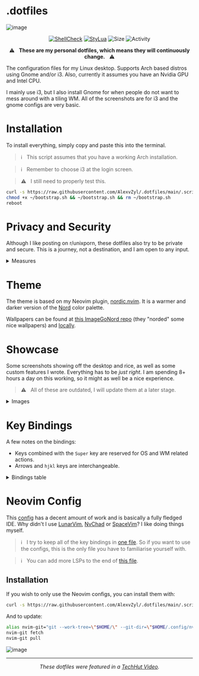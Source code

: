 # .dotfiles

![image](https://user-images.githubusercontent.com/81622310/233985068-9a630612-5d32-4cc0-a2e1-978d5a94856a.png)

<div align="center">

[![ShellCheck](https://github.com/AlexvZyl/.dotfiles/workflows/ShellCheck/badge.svg)](https://github.com/AlexvZyl/.dotfiles/actions?workflow=ShellCheck) 
[![StyLua](https://github.com/AlexvZyl/.dotfiles/workflows/StyLua/badge.svg)](https://github.com/AlexvZyl/.dotfiles/actions?workflow=StyLua) 
![Size](https://img.shields.io/github/repo-size/AlexvZyl/.dotfiles?style=flat)
![Activity](https://img.shields.io/github/commit-activity/m/AlexvZyl/.dotfiles)

</div>

<div align="center">

⚠️ &nbsp; **These are my personal dotfiles, which means they will continuously change.** &nbsp; ⚠️ 

</div>

The configuration files for my Linux desktop.  Supports Arch based distros using Gnome and/or i3.  Also, currently it assumes you have an Nvidia GPU and Intel CPU.

I mainly use i3, but I also install Gnome for when people do not want to mess around with a tiling WM.  All of the screenshots are for i3 and the gnome configs are very basic.  

# Installation

To install everything, simply copy and paste this into the terminal.

> ℹ️ &nbsp; This script assumes that you have a working Arch installation.

> ℹ️ &nbsp; Remember to choose i3 at the login screen.

> ⚠️ &nbsp; I still need to properly test this.

```bash
curl -s https://raw.githubusercontent.com/AlexvZyl/.dotfiles/main/.scripts/install/bootstrap.sh > ~/bootstrap.sh
chmod +x ~/bootstrap.sh && ~/bootstrap.sh && rm ~/bootstrap.sh
reboot
```

# Privacy and Security

Although I like posting on r/unixporn, these dotfiles also try to be private and secure.  This is a journey, not a destination, and I am open to any input.

<details>

<summary>Measures</summary>

</br>

- Keeping system up to date (`yay -Syyu`)
- Malware scanning and database updating ([clamav](https://github.com/Cisco-Talos/clamav))
- Firewall ([ufw](https://wiki.archlinux.org/title/Uncomplicated_Firewall))
- Ban IPs ([fail2ban](https://github.com/fail2ban/fail2ban))
- Using [Signal](https://github.com/signalapp) (when possible)
- Hosting API keys in a private repo
- Hardened firefox ([user.js](https://github.com/arkenfox/user.js/))
- I could install the hardened Linux kernel, but that might be slightly pedantic...
- Port scanning ([rustscan](https://github.com/RustScan/RustScan))

</details>

# Theme

The theme is based on my Neovim plugin, [nordic.nvim](https://github.com/AlexvZyl/nordic.nvim).  It is a warmer and darker version of the [Nord](https://www.nordtheme.com/) color palette.

Wallpapers can be found at [this ImageGoNord repo](https://github.com/linuxdotexe/nordic-wallpapers) (they "norded" some nice wallpapers) and [locally](https://github.com/AlexvZyl/.dotfiles/tree/main/.wallpapers).

# Showcase

Some screenshots showing off the desktop and rice, as well as some custom features I wrote.  Everything has to be *just right*.  I am spending 8+ hours a day on this working, so it might as well be a nice experience.

> ⚠️ &nbsp; All of these are outdated, I will update them at a later stage.

<details>

<summary>Images</summary>

</br>

*For Reddit:*

![image](https://user-images.githubusercontent.com/81622310/212382904-0502af7d-653a-4834-8663-c449cfbcfb3c.png)

![image](https://user-images.githubusercontent.com/81622310/212382132-597b93e8-04b3-4497-93ce-8264bdc02fc0.png)

![image](https://user-images.githubusercontent.com/81622310/212382290-a923c5be-9d16-4e44-8fc0-090b05865316.png)

*Notifications via [dunst](https://github.com/dunst-project/dunst):*
![image](https://user-images.githubusercontent.com/81622310/210980911-cb7825d5-1ac2-4db9-b34a-f92887701d1d.png)

*Launcher via [rofi](https://github.com/adi1090x/rofi):*
![image](https://user-images.githubusercontent.com/81622310/211895894-663f3480-d2d9-4546-8f1b-04217cb2dd75.png)

*Powermenu via [rofi](https://github.com/adi1090x/rofi):*
![image](https://user-images.githubusercontent.com/81622310/211911407-050741e9-d7d7-412c-ac12-044f002e8b6f.png)

*Lock screen via [betterlockscreen](https://github.com/betterlockscreen/betterlockscreen):*
![image](https://user-images.githubusercontent.com/81622310/211187368-5d8e1215-4482-4506-9cd9-6508d980f1f3.png)

</details>

# Key Bindings

A few notes on the bindings:

- Keys combined with the `Super` key are reserved for OS and WM related actions.  
- Arrows and `hjkl` keys are interchangeable.

<details>

<summary>Bindings table</summary>

</br>

|  Binding  |  Action   |
| :-------: | :-------: |
| Super + d | App launcher |
| Super + s | Tmux sessions |
| Super + p | Powermenu |
| Super + t | Terminal |
| Super + n | Neovim |
| Super + b | BTop++ |
| Super + g | NVtop |
| Super + R | Toggle read mode |
| Super + tab | Windows |
| Super + Arrow | Cycle windows |
| Super + Shift + Arrow | Move window |
| Super + Number | Go to workspace |
| Super + r | Newsboat |
| Super + w | iwctl |

</details>

# Neovim Config

This [config](https://github.com/AlexvZyl/.dotfiles/tree/main/.config/nvim) has a decent amount of work and is basically a fully fledged IDE.  Why didn't I use [LunarVim](https://github.com/LunarVim/LunarVim), [NvChad](https://github.com/NvChad/NvChad) or [SpaceVim](https://github.com/liuchengxu/space-vim)?  I like doing things myself.

> ℹ️ &nbsp; I try to keep all of the key bindings in [one file](https://github.com/AlexvZyl/.dotfiles/blob/main/.config/nvim/lua/alex/key-bindings.lua).  So if you want to use the configs, this is the only file you have to familiarise yourself with.

> ℹ️ &nbsp; You can add more LSPs to the end of [this file](https://github.com/AlexvZyl/.dotfiles/blob/main/.config/nvim/lua/alex/lang/lsp/clients.lua).

## Installation

If you wish to only use the Neovim configs, you can install them with:

```bash
curl -s https://raw.githubusercontent.com/AlexvZyl/.dotfiles/main/.scripts/install/neovim.sh | bash

```
And to update:
```bash
alias nvim-git="git --work-tree=\"$HOME/\" --git-dir=\"$HOME/.config/nvim/.git/\""
nvim-git fetch
nvim-git pull
```

![image](https://user-images.githubusercontent.com/81622310/233982609-f9c15e39-da60-43d8-8c5c-4761db95ad9d.png)

---

<div align="center">
  
*These dotfiles were featured in a [TechHut Video](https://youtu.be/7NLtw26qJtU?t=789).*
  
</div>
